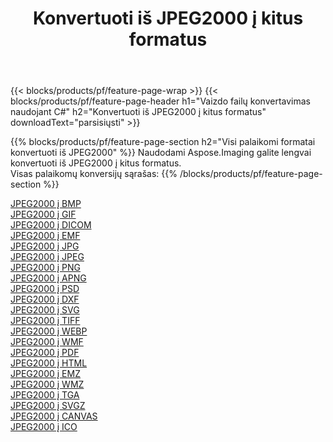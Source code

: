 ﻿---
title: Konvertuoti iš JPEG2000 į kitus formatus 
weight: 3920
url: /lt/java/conversion/from/jpeg2000 
lang: lt
langdirlevel: 2
locales: zh-hans,ja,it,ru,de,es,fr,nl,id,lt,pl,pt,vi,tr,ko,zh-hant,ar,hi,th,sv,cs,uk,he
description: Naudodami Aspose.Imaging galite lengvai konvertuoti iš JPEG2000 į kitus formatus
---

{{< blocks/products/pf/feature-page-wrap >}}
{{< blocks/products/pf/feature-page-header h1="Vaizdo failų konvertavimas naudojant C#" h2="Konvertuoti iš JPEG2000 į kitus formatus" downloadText="parsisiųsti" >}}


{{% blocks/products/pf/feature-page-section  h2="Visi palaikomi formatai konvertuoti iš JPEG2000" %}}
Naudodami Aspose.Imaging galite lengvai konvertuoti iš JPEG2000 į kitus formatus.
<br/>
Visas palaikomų konversijų sąrašas:
{{% /blocks/products/pf/feature-page-section %}}
<div class="container-fluid productfamilypage bg-gray">
    <div class="convertypes bg-gray agp-content section">
        <div class="container">
		<div class="row other-converters">
		    <div class='col-md-2 other-converter remove-lp remove-rp'><a href="/imaging/lt/java/conversion/jpeg2000-to-bmp" >JPEG2000 į BMP</a></div><div class='col-md-2 other-converter remove-lp remove-rp'><a href="/imaging/lt/java/conversion/jpeg2000-to-gif" >JPEG2000 į GIF</a></div><div class='col-md-2 other-converter remove-lp remove-rp'><a href="/imaging/lt/java/conversion/jpeg2000-to-dicom" >JPEG2000 į DICOM</a></div><div class='col-md-2 other-converter remove-lp remove-rp'><a href="/imaging/lt/java/conversion/jpeg2000-to-emf" >JPEG2000 į EMF</a></div><div class='col-md-2 other-converter remove-lp remove-rp'><a href="/imaging/lt/java/conversion/jpeg2000-to-jpg" >JPEG2000 į JPG</a></div><div class='col-md-2 other-converter remove-lp remove-rp'><a href="/imaging/lt/java/conversion/jpeg2000-to-jpeg" >JPEG2000 į JPEG</a></div><div class='col-md-2 other-converter remove-lp remove-rp'><a href="/imaging/lt/java/conversion/jpeg2000-to-png" >JPEG2000 į PNG</a></div><div class='col-md-2 other-converter remove-lp remove-rp'><a href="/imaging/lt/java/conversion/jpeg2000-to-apng" >JPEG2000 į APNG</a></div><div class='col-md-2 other-converter remove-lp remove-rp'><a href="/imaging/lt/java/conversion/jpeg2000-to-psd" >JPEG2000 į PSD</a></div><div class='col-md-2 other-converter remove-lp remove-rp'><a href="/imaging/lt/java/conversion/jpeg2000-to-dxf" >JPEG2000 į DXF</a></div><div class='col-md-2 other-converter remove-lp remove-rp'><a href="/imaging/lt/java/conversion/jpeg2000-to-svg" >JPEG2000 į SVG</a></div><div class='col-md-2 other-converter remove-lp remove-rp'><a href="/imaging/lt/java/conversion/jpeg2000-to-tiff" >JPEG2000 į TIFF</a></div><div class='col-md-2 other-converter remove-lp remove-rp'><a href="/imaging/lt/java/conversion/jpeg2000-to-webp" >JPEG2000 į WEBP</a></div><div class='col-md-2 other-converter remove-lp remove-rp'><a href="/imaging/lt/java/conversion/jpeg2000-to-wmf" >JPEG2000 į WMF</a></div><div class='col-md-2 other-converter remove-lp remove-rp'><a href="/imaging/lt/java/conversion/jpeg2000-to-pdf" >JPEG2000 į PDF</a></div><div class='col-md-2 other-converter remove-lp remove-rp'><a href="/imaging/lt/java/conversion/jpeg2000-to-html" >JPEG2000 į HTML</a></div><div class='col-md-2 other-converter remove-lp remove-rp'><a href="/imaging/lt/java/conversion/jpeg2000-to-emz" >JPEG2000 į EMZ</a></div><div class='col-md-2 other-converter remove-lp remove-rp'><a href="/imaging/lt/java/conversion/jpeg2000-to-wmz" >JPEG2000 į WMZ</a></div><div class='col-md-2 other-converter remove-lp remove-rp'><a href="/imaging/lt/java/conversion/jpeg2000-to-tga" >JPEG2000 į TGA</a></div><div class='col-md-2 other-converter remove-lp remove-rp'><a href="/imaging/lt/java/conversion/jpeg2000-to-svgz" >JPEG2000 į SVGZ</a></div><div class='col-md-2 other-converter remove-lp remove-rp'><a href="/imaging/lt/java/conversion/jpeg2000-to-canvas" >JPEG2000 į CANVAS</a></div><div class='col-md-2 other-converter remove-lp remove-rp'><a href="/imaging/lt/java/conversion/jpeg2000-to-ico" >JPEG2000 į ICO</a></div>
                </div>
        </div>
    </div>
</div>
<br/>

